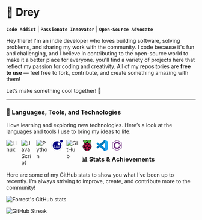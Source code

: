 # 💫 Drey

**`Code Addict`** | **`Passionate Innovator`** | **`Open-Source Advocate`**

Hey there! I'm an indie developer who loves building software, solving problems, and sharing my work with the community. I code because it's fun and challenging, and I believe in contributing to the open-source world to make it a better place for everyone.
you'll find a variety of projects here that reflect my passion for coding and creativity. All of my repositories are **free to use** — feel free to fork, contribute, and create something amazing with them!

Let’s make something cool together! 🚀

---

### 🧰 Languages, Tools, and Technologies

I love learning and exploring new technologies. Here’s a look at the languages and tools I use to bring my ideas to life:

<img align="left" alt="Linux" width="30px" style="padding-right:10px;" src="https://cdn.jsdelivr.net/gh/devicons/devicon/icons/linux/linux-original.svg" />
<img align="left" alt="JavaScript" width="30px" style="padding-right:10px;" src="https://cdn.jsdelivr.net/gh/devicons/devicon/icons/javascript/javascript-plain.svg" />
<img align="left" alt="Python" width="30px" style="padding-right:10px;" src="https://cdn.jsdelivr.net/gh/devicons/devicon/icons/python/python-plain.svg" />
<img align="left" alt="Lua" width="30px" style="padding-right:10px;" src="https://github.com/devicons/devicon/blob/v2.15.1/icons/lua/lua-original-wordmark.svg" />
<img align="left" alt="GitHub" width="30px" style="padding-right:10px;" src="https://cdn.jsdelivr.net/gh/devicons/devicon/icons/github/github-original.svg" />
<img align="left" alt="Raspberrypi" width="30px" style="padding-right:10px;" src="https://github.com/devicons/devicon/blob/v2.15.1/icons/raspberrypi/raspberrypi-original.svg" />
<img align="left" alt="VSC" width="30px" style="padding-right:10px;" src="https://github.com/devicons/devicon/blob/v2.15.1/icons/vscode/vscode-original.svg" />
<img align="left" alt="CS" width="30px" style="padding-right:10px;" src="https://github.com/devicons/devicon/blob/v2.15.1/icons/csharp/csharp-line.svg"/>
<br />

### 📊 Stats & Achievements

Here are some of my GitHub stats to show you what I’ve been up to recently. I’m always striving to improve, create, and contribute more to the community!

![Forrest's GitHub stats](https://github-readme-stats.vercel.app/api?username=dreycod&show_icons=true&theme=gruvbox)

![GitHub Streak](https://streak-stats.demolab.com?user=dreycod&theme=gruvbox&border_radius=4.5)
